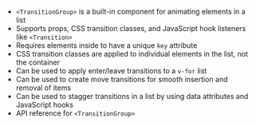 - `<TransitionGroup>` is a built-in component for animating elements in a list
- Supports props, CSS transition classes, and JavaScript hook listeners like `<Transition>`
- Requires elements inside to have a unique `key` attribute
- CSS transition classes are applied to individual elements in the list, not the container
- Can be used to apply enter/leave transitions to a `v-for` list
- Can be used to create move transitions for smooth insertion and removal of items
- Can be used to stagger transitions in a list by using data attributes and JavaScript hooks
- API reference for `<TransitionGroup>`
